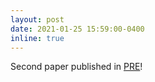 ```yaml
---
layout: post
date: 2021-01-25 15:59:00-0400
inline: true
---
```


Second paper published in [PRE](https://journals.aps.org/pre/abstract/10.1103/PhysRevE.103.012313)!